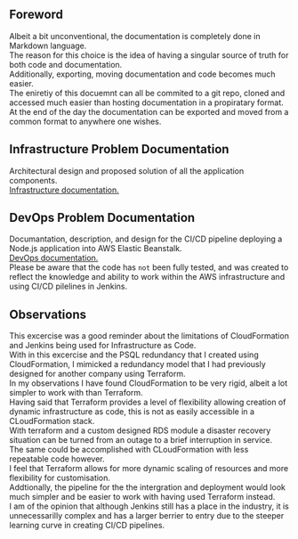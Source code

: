 ## Foreword

Albeit a bit unconventional, the documentation is completely done in Markdown language. <br>
The reason for this choice is the idea of having a singular source of truth for both code and documentation. <br>
Additionally, exporting, moving documentation and code becomes much easier. <br> 
The eniretiy of this docuemnt can all be commited to a git repo, cloned and accessed much easier than hosting documentation in a propiratary format. <br>
At the end of the day the documentation can be exported and moved from a common format to anywhere one wishes.

## Infrastructure Problem Documentation

Architectural design and proposed solution of all the application components.<br>
[Infrastructure documentation.](./documents/Infrastructure.md)


## DevOps Problem Documentation

Documantation, description, and design for the CI/CD pipeline deploying a Node.js application into AWS Elastic Beanstalk.<br>
[DevOps documentation.](./documents/devops.md)<br>
Please be aware that the code has `not` been fully tested, and was created to reflect the knowledge and ability to work within the AWS infrastructure and using CI/CD pilelines in Jenkins.


## Observations

This excercise was a good reminder about the limitations of CloudFormation and Jenkins being used for Infrastructure as Code.<br>
With in this excercise and the PSQL redundancy that I created using CloudFormation, I mimicked a redundancy model that I had previously designed for another company using Terraform. <br>
In my observations I have found CloudFormation to be very rigid, albeit a lot simpler to work with than Terraform.<br> 
Having said that Terraform provides a level of flexibility allowing creation of dynamic infrastructure as code, this is not as easily accessible in a CLoudFormation stack.<br>
With terraform and a custom designed RDS module a disaster recovery situation can be turned from an outage to a brief interruption in service. <br>
The same could be accomplished with CLoudFormation with less repeatable code however.<br>
I feel that Terraform allows for more dynamic scaling of resources and more flexibility for customisation.<br>
Addtionally, the pipeline for the the intergration and deployment would look much simpler and be easier to work with having used Terraform instead. <br>
I am of the opinion that although Jenkins still has a place in the industry, it is unnecessarilly complex and has a larger berrier to entry due to the steeper learning curve in creating CI/CD pipelines.<br> 

